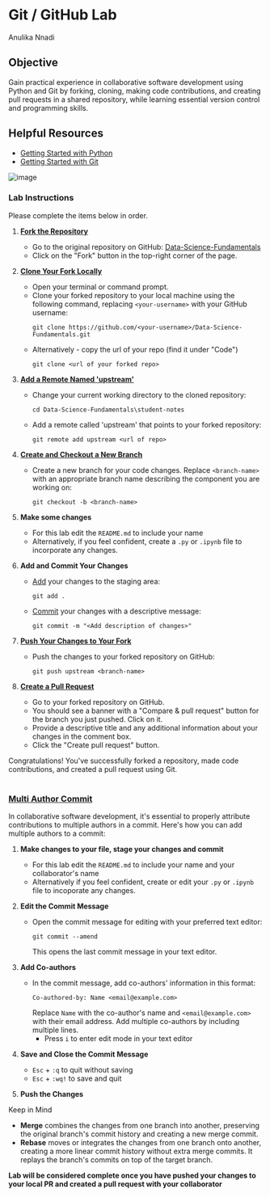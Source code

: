 # Git / GitHub Lab

Anulika Nnadi

## Objective

Gain practical experience in collaborative software development using Python and Git by forking, cloning, making code contributions, and creating pull requests in a shared repository, while learning essential version control and programming skills.

## Helpful Resources

- [Getting Started with Python](https://www.python.org/about/gettingstarted/)
- [Getting Started with Git](https://docs.github.com/en/get-started/getting-started-with-git)

![image](https://github.com/VedikaSrivastava/CS506-labs-Fall2023/assets/83489280/217b0f8f-1366-4e74-8d8a-f99dcc01e9ec)

### Lab Instructions

Please complete the items below in order.

1. [**Fork the Repository**](https://help.github.com/en/articles/fork-a-repo)

   - Go to the original repository on GitHub: [Data-Science-Fundamentals](https://github.com/gallettilance/Data-Science-Fundamentals)
   - Click on the "Fork" button in the top-right corner of the page.

2. [**Clone Your Fork Locally**](https://docs.github.com/en/repositories/creating-and-managing-repositories/cloning-a-repository)

   - Open your terminal or command prompt.
   - Clone your forked repository to your local machine using the following command, replacing `<your-username>` with your GitHub username:
     ```shell
     git clone https://github.com/<your-username>/Data-Science-Fundamentals.git
     ```
   - Alternatively - copy the url of your repo (find it under "Code")
     ```shell
     git clone <url of your forked repo>
     ```

3. [**Add a Remote Named 'upstream'**](https://docs.github.com/en/get-started/getting-started-with-git/managing-remote-repositories)

   - Change your current working directory to the cloned repository:
     ```shell
     cd Data-Science-Fundamentals\student-notes
     ```
   - Add a remote called 'upstream' that points to your forked repository:
     ```shell
     git remote add upstream <url of repo>
     ```

4. [**Create and Checkout a New Branch**](https://github.com/Kunena/Kunena-Forum/wiki/Create-a-new-branch-with-git-and-manage-branches)

   - Create a new branch for your code changes. Replace `<branch-name>` with an appropriate branch name describing the component you are working on:
     ```shell
     git checkout -b <branch-name>
     ```

5. **Make some changes**

   - For this lab edit the `README.md` to include your name
   - Alternatively, if you feel confident, create a `.py` or `.ipynb` file to incorporate any changes.

6. **Add and Commit Your Changes**

   - [Add](https://docs.github.com/en/repositories/working-with-files/managing-files/adding-a-file-to-a-repository) your changes to the staging area:
     ```shell
     git add .
     ```
   - [Commit](https://docs.github.com/en/repositories/working-with-files/managing-files/adding-a-file-to-a-repository) your changes with a descriptive message:
     ```shell
     git commit -m "<Add description of changes>"
     ```

7. [**Push Your Changes to Your Fork**](https://docs.github.com/en/get-started/using-git/pushing-commits-to-a-remote-repository)

   - Push the changes to your forked repository on GitHub:
     ```shell
     git push upstream <branch-name>
     ```

8. [**Create a Pull Request**](https://docs.github.com/en/pull-requests/collaborating-with-pull-requests/proposing-changes-to-your-work-with-pull-requests/creating-a-pull-request)
   - Go to your forked repository on GitHub.
   - You should see a banner with a "Compare & pull request" button for the branch you just pushed. Click on it.
   - Provide a descriptive title and any additional information about your changes in the comment box.
   - Click the "Create pull request" button.

Congratulations! You've successfully forked a repository, made code contributions, and created a pull request using Git.
<br><br>

### [Multi Author Commit](https://docs.github.com/en/pull-requests/committing-changes-to-your-project/creating-and-editing-commits/creating-a-commit-with-multiple-authors)

In collaborative software development, it's essential to properly attribute contributions to multiple authors in a commit. Here's how you can add multiple authors to a commit:

1. **Make changes to your file, stage your changes and commit**

   - For this lab edit the `README.md` to include your name and your collaborator's name
   - Alternatively if you feel confident, create or edit your `.py` or `.ipynb` file to incoporate any changes.

2. **Edit the Commit Message**

   - Open the commit message for editing with your preferred text editor:
     ```shell
     git commit --amend
     ```
     This opens the last commit message in your text editor.

3. **Add Co-authors**

   - In the commit message, add co-authors' information in this format:
     ```
     Co-authored-by: Name <email@example.com>
     ```
     Replace `Name` with the co-author's name and `<email@example.com>` with their email address. Add multiple co-authors by including multiple lines.
     - Press `i` to enter edit mode in your text editor

4. **Save and Close the Commit Message**

   - `Esc` + `:q` to quit without saving
   - `Esc` + `:wq!` to save and quit

5. **Push the Changes**

Keep in Mind

- **Merge** combines the changes from one branch into another, preserving the original branch's commit history and creating a new merge commit.
- **Rebase** moves or integrates the changes from one branch onto another, creating a more linear commit history without extra merge commits. It replays the branch's commits on top of the target branch.

**Lab will be considered complete once you have pushed your changes to your local PR and created a pull request with your collaborator**
